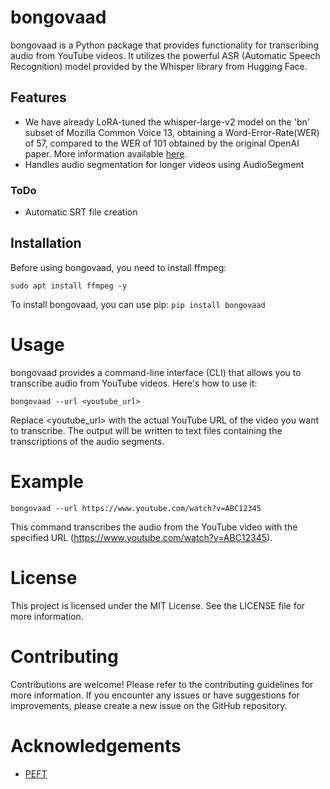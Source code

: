 # bongovaad

bongovaad is a Python package that provides functionality for transcribing audio from YouTube videos. It utilizes the powerful ASR (Automatic Speech Recognition) model provided by the Whisper library from Hugging Face.

## Features

- We have already LoRA-tuned the whisper-large-v2 model on the 'bn' subset of Mozilla Common Voice 13, obtaining a Word-Error-Rate(WER) of 57, compared to the WER of 101 obtained by the original OpenAI paper. More information available [here](https://huggingface.co/ucalyptus/whisper-large-v2-bengali-100steps).
- Handles audio segmentation for longer videos using AudioSegment

### ToDo
-  Automatic SRT file creation

## Installation

Before using bongovaad, you need to install ffmpeg:

```
sudo apt install ffmpeg -y
```

To install bongovaad, you can use pip:
`pip install bongovaad`


# Usage
bongovaad provides a command-line interface (CLI) that allows you to transcribe audio from YouTube videos. Here's how to use it:

`bongovaad --url <youtube_url>`

Replace <youtube_url> with the actual YouTube URL of the video you want to transcribe. The output will be written to text files containing the transcriptions of the audio segments.

# Example
`bongovaad --url https://www.youtube.com/watch?v=ABC12345`

This command transcribes the audio from the YouTube video with the specified URL (https://www.youtube.com/watch?v=ABC12345).

# License
This project is licensed under the MIT License. See the LICENSE file for more information.

# Contributing
Contributions are welcome! Please refer to the contributing guidelines for more information.
If you encounter any issues or have suggestions for improvements, please create a new issue on the GitHub repository.

# Acknowledgements
- [PEFT](https://github.com/huggingface/peft)
